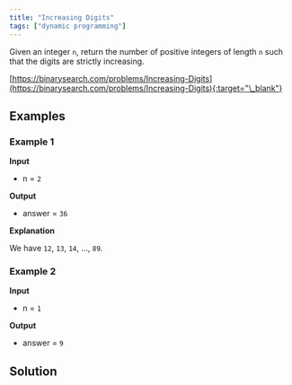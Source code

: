 ```yaml
---
title: "Increasing Digits"
tags: ["dynamic programming"]
---
```


Given an integer `n`, return the number of positive integers of length `n` such that the digits are strictly increasing.

[https://binarysearch.com/problems/Increasing-Digits](https://binarysearch.com/problems/Increasing-Digits){:target="\_blank"}

## Examples

### Example 1

**Input**

- n = `2`

**Output**

- answer = `36`

**Explanation**

We have `12`, `13`, `14`, ..., `89`.

### Example 2

**Input**

- n = `1`

**Output**

- answer = `9`

## Solution

<script src="https://gist.github.com/yaeba/16da7be5123724fcf6eccc25581cef5a.js?file=Increasing-Digits.cpp"></script>
